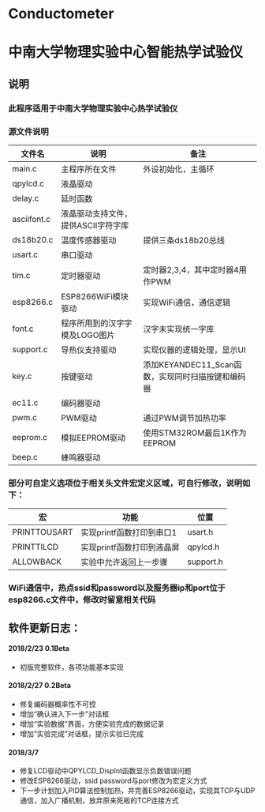 # Conductometer
# 中南大学物理实验中心智能热学试验仪


## 说明


### 此程序适用于中南大学物理实验中心热学试验仪


### 源文件说明

| 文件名      | 说明                                | 备注                                              |
| ----------- | ----------------------------------- | ------------------------------------------------- |
| main.c      | 主程序所在文件                      | 外设初始化，主循环                                |
| qpylcd.c    | 液晶驱动                            |                                                   |
| delay.c     | 延时函数                            |                                                   |
| asciifont.c | 液晶驱动支持文件，提供ASCII字符字库 |                                                   |
| ds18b20.c   | 温度传感器驱动                      | 提供三条ds18b20总线                               |
| usart.c     | 串口驱动                            |                                                   |
| tim.c       | 定时器驱动                          | 定时器2,3,4，其中定时器4用作PWM                   |
| esp8266.c   | ESP8266WiFi模块驱动                 | 实现WiFi通信，通信逻辑                            |
| font.c      | 程序所用到的汉字字模及LOGO图片      | 汉字未实现统一字库                                |
| support.c   | 导热仪支持驱动                      | 实现仪器的逻辑处理，显示UI                        |
| key.c       | 按键驱动                            | 添加KEYANDEC11_Scan函数，实现同时扫描按键和编码器 |
| ec11.c      | 编码器驱动                          |                                                   |
| pwm.c       | PWM驱动                             | 通过PWM调节加热功率                               |
| eeprom.c    | 模拟EEPROM驱动                      | 使用STM32ROM最后1K作为EEPROM                      |
| beep.c      | 蜂鸣器驱动                          |                                                   |


### 部分可自定义选项位于相关头文件宏定义区域，可自行修改，说明如下：

| 宏           | 功能                       | 位置      |
| ------------ | -------------------------- | --------- |
| PRINTTOUSART | 实现printf函数打印到串口1  | usart.h   |
| PRINTTILCD   | 实现printf函数打印到液晶屏 | qpylcd.h  |
| ALLOWBACK    | 实验中允许返回上一步骤     | support.h |


### WiFi通信中，热点ssid和password以及服务器ip和port位于esp8266.c文件中，修改时留意相关代码


## 软件更新日志：


#### 2018/2/23	0.1Beta
- 初版完整软件，各项功能基本实现


#### 2018/2/27	0.2Beta
- 修复编码器概率性不可控
- 增加“确认进入下一步”对话框
- 增加“实验数据”界面，方便实验完成的数据记录
- 增加“实验完成”对话框，提示实验已完成

#### 2018/3/7
- 修复LCD驱动中QPYLCD_DispInt函数显示负数错误问题
- 修改ESP8266驱动，ssid password与port修改为宏定义方式
- 下一步计划加入PID算法控制加热，并完善ESP8266驱动，实现其TCP与UDP通信，加入广播机制，放弃原来死板的TCP连接方式
